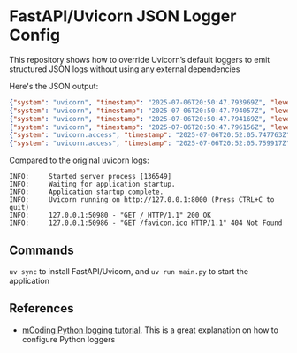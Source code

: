 # FastAPI/Uvicorn JSON Logger Config

This repository shows how to override Uvicorn’s default loggers to emit structured JSON logs without using any external dependencies

Here's the JSON output:

```json
{"system": "uvicorn", "timestamp": "2025-07-06T20:50:47.793969Z", "level": "INFO", "event": "Started server process [135051]"}
{"system": "uvicorn", "timestamp": "2025-07-06T20:50:47.794057Z", "level": "INFO", "event": "Waiting for application startup."}
{"system": "uvicorn", "timestamp": "2025-07-06T20:50:47.794169Z", "level": "INFO", "event": "Application startup complete."}
{"system": "uvicorn", "timestamp": "2025-07-06T20:50:47.796156Z", "level": "INFO", "event": "Uvicorn running on http://127.0.0.1:8000 (Press CTRL+C to quit)"}
{"system": "uvicorn.access", "timestamp": "2025-07-06T20:52:05.747763Z", "level": "INFO", "http": {"method": "GET", "path": "/", "status_code": 200, "client": "127.0.0.1:33546", "version": "HTTP/1.1"}}
{"system": "uvicorn.access", "timestamp": "2025-07-06T20:52:05.759917Z", "level": "INFO", "http": {"method": "GET", "path": "/favicon.ico", "status_code": 404, "client": "127.0.0.1:33548", "version": "HTTP/1.1"}}
```

Compared to the original uvicorn logs:

```text
INFO:     Started server process [136549]
INFO:     Waiting for application startup.
INFO:     Application startup complete.
INFO:     Uvicorn running on http://127.0.0.1:8000 (Press CTRL+C to quit)
INFO:     127.0.0.1:50980 - "GET / HTTP/1.1" 200 OK
INFO:     127.0.0.1:50986 - "GET /favicon.ico HTTP/1.1" 404 Not Found
```

## Commands

`uv sync` to install FastAPI/Uvicorn, and `uv run main.py` to start the application

## References

- [mCoding Python logging tutorial](https://github.com/mCodingLLC/VideosSampleCode/tree/master/videos/135_modern_logging). This is a great explanation on how to configure Python loggers